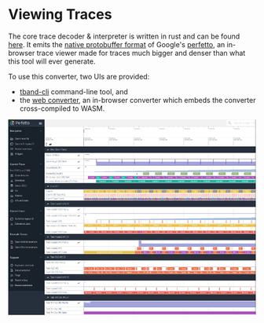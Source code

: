 # Viewing Traces

The core trace decoder & interpreter is written in rust and can be found [here](https://github.com/schilkp/Tonbandgeraet/tree/main/conv/tband-conv).
It emits the [native protobuffer format](../tech_details/synthetto.md) of Google's [perfetto](https://perfetto.dev), an in-browser trace viewer 
made for traces much bigger and denser than what this tool will ever generate.

To use this converter, two UIs are provided:

- [tband-cli](./tband_cli.md) command-line tool, and
- the [web converter](./web.md), an in-browser converter which embeds the converter cross-compiled to WASM.

![A screenshot of perfetto, with a Tonbandgerät trace loaded](./imgs/trace_example.png)
